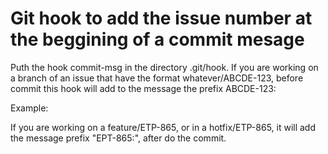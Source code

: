 # Git hook to add the issue number at the beggining of a commit mesage

Puth the hook commit-msg in the directory .git/hook. If you are working on a branch
of an issue that have the format whatever/ABCDE-123, before commit this hook will
add to the message the prefix ABCDE-123:

Example:

If you are working on a feature/ETP-865, or in a hotfix/ETP-865, it will add the
message prefix "EPT-865:", after do the commit.
